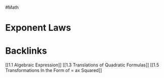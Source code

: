 #Math
# Exponent Laws




# Backlinks
[[1.1 Algebraic Expression]]
[[1.3 Translations of Quadratic Formulas]]
[[1.5 Transformations In the Form of = ax Squared]]




